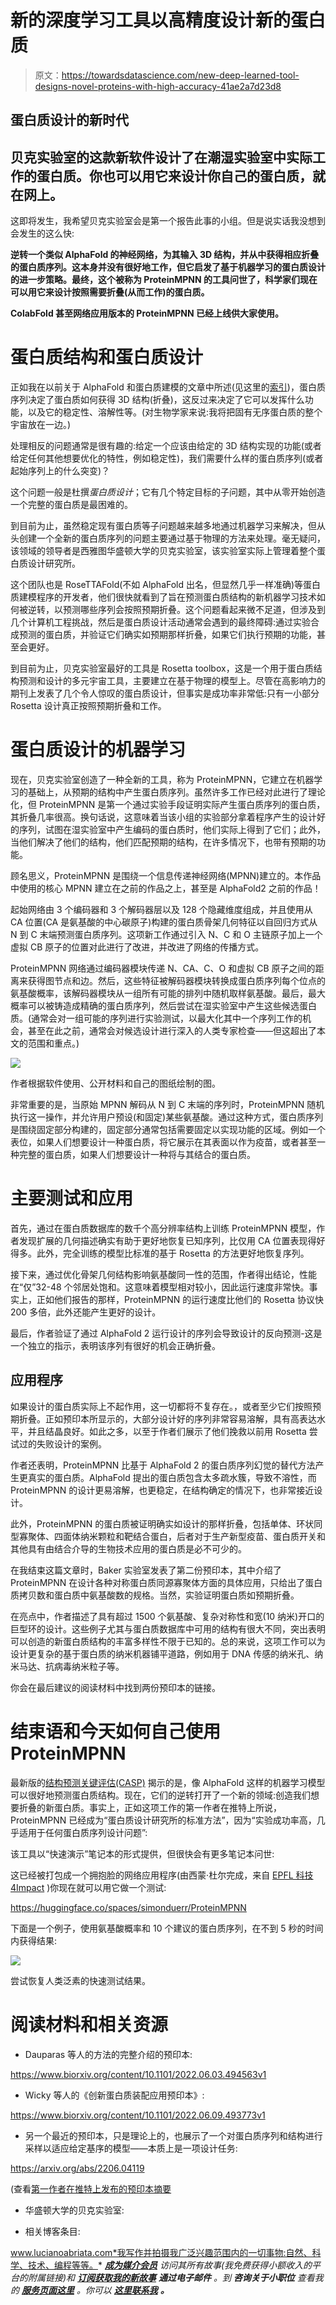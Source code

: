 # 新的深度学习工具以高精度设计新的蛋白质

> 原文：<https://towardsdatascience.com/new-deep-learned-tool-designs-novel-proteins-with-high-accuracy-41ae2a7d23d8>

## 蛋白质设计的新时代

## 贝克实验室的这款新软件设计了在潮湿实验室中实际工作的蛋白质。你也可以用它来设计你自己的蛋白质，就在网上。

这即将发生，我希望贝克实验室会是第一个报告此事的小组。但是说实话我没想到会发生的这么快:

**逆转一个类似 AlphaFold 的神经网络，为其输入 3D 结构，并从中获得相应折叠的蛋白质序列。这本身并没有很好地工作，但它启发了基于机器学习的蛋白质设计的进一步策略。最终，这个被称为 ProteinMPNN 的工具问世了，科学家们现在可以用它来设计按照需要折叠(从而工作)的蛋白质。**

**ColabFold 甚至网络应用版本的 ProteinMPNN 已经上线供大家使用。**

# 蛋白质结构和蛋白质设计

正如我在以前关于 AlphaFold 和蛋白质建模的文章中所述(见这里的[索引](https://lucianosphere.medium.com/here-are-all-my-peer-reviewed-and-blog-articles-on-protein-modeling-casp-and-alphafold-2-d78f0a9feb61))，蛋白质序列决定了蛋白质如何获得 3D 结构(折叠)，这反过来决定了它可以发挥什么功能，以及它的稳定性、溶解性等。(对生物学家来说:我将把固有无序蛋白质的整个宇宙放在一边。)

处理相反的问题通常是很有趣的:给定一个应该由给定的 3D 结构实现的功能(或者给定任何其他想要优化的特性，例如稳定性)，我们需要什么样的蛋白质序列(或者起始序列上的什么突变)？

这个问题一般是杜撰*蛋白质设计*；它有几个特定目标的子问题，其中从零开始创造一个完整的蛋白质是最困难的。

到目前为止，虽然稳定现有蛋白质等子问题越来越多地通过机器学习来解决，但从头创建一个全新的蛋白质序列的问题主要通过基于物理的方法来处理。毫无疑问，该领域的领导者是西雅图华盛顿大学的贝克实验室，该实验室实际上管理着整个蛋白质设计研究所。

这个团队也是 RoseTTAFold(不如 AlphaFold 出名，但显然几乎一样准确)等蛋白质建模程序的开发者，他们很快就看到了旨在预测蛋白质结构的新机器学习技术如何被逆转，以预测哪些序列会按照预期折叠。这个问题看起来微不足道，但涉及到几个计算机工程挑战，然后是蛋白质设计活动通常会遇到的最终障碍:通过实验合成预测的蛋白质，并验证它们确实如预期那样折叠，如果它们执行预期的功能，甚至会更好。

到目前为止，贝克实验室最好的工具是 Rosetta toolbox，这是一个用于蛋白质结构预测和设计的多元宇宙工具，主要建立在基于物理的模型上。尽管在高影响力的期刊上发表了几个令人惊叹的蛋白质设计，但事实是成功率非常低:只有一小部分 Rosetta 设计真正按照预期折叠和工作。

# 蛋白质设计的机器学习

现在，贝克实验室创造了一种全新的工具，称为 ProteinMPNN，它建立在机器学习的基础上，从预期的结构中产生蛋白质序列。虽然许多工作已经对此进行了理论化，但 ProteinMPNN 是第一个通过实验手段证明实际产生蛋白质序列的蛋白质，其折叠几率很高。换句话说，这意味着当该小组的实验部分拿着程序产生的设计好的序列，试图在湿实验室中产生编码的蛋白质时，他们实际上得到了它们；此外，当他们解决了他们的结构，他们匹配预期的结构，在许多情况下，也带有预期的功能。

顾名思义，ProteinMPNN 是围绕一个信息传递神经网络(MPNN)建立的。本作品中使用的核心 MPNN 建立在之前的作品之上，甚至是 AlphaFold2 之前的作品！

  

起始网络由 3 个编码器和 3 个解码器层以及 128 个隐藏维度组成，并且使用从 CA 位置(CA 是氨基酸的中心碳原子)构建的蛋白质骨架几何特征以自回归方式从 N 到 C 末端预测蛋白质序列。这项新工作通过引入 N、C 和 O 主链原子加上一个虚拟 CB 原子的位置对此进行了改进，并改进了网络的传播方式。

ProteinMPNN 网络通过编码器模块传递 N、CA、C、O 和虚拟 CB 原子之间的距离来获得图节点和边。然后，这些特征被解码器模块转换成蛋白质序列每个位点的氨基酸概率，该解码器模块从一组所有可能的排列中随机取样氨基酸。最后，最大概率可以被铸造成精确的蛋白质序列，然后尝试在湿实验室中产生这些候选蛋白质。(通常会对一组可能的序列进行实验测试，以最大化其中一个序列工作的机会，甚至在此之前，通常会对候选设计进行深入的人类专家检查——但这超出了本文的范围和重点。)

![](img/548d6d96d5432f070c5e6e4296ddf97e.png)

作者根据软件使用、公开材料和自己的图纸绘制的图。

非常重要的是，当原始 MPNN 解码从 N 到 C 末端的序列时，ProteinMPNN 随机执行这一操作，并允许用户预设(和固定)某些氨基酸。通过这种方式，蛋白质序列是围绕固定部分构建的，固定部分通常包括需要固定以实现功能的区域。例如一个表位，如果人们想要设计一种蛋白质，将它展示在其表面以作为疫苗，或者甚至一种完整的蛋白质，如果人们想要设计一种将与其结合的蛋白质。

# 主要测试和应用

首先，通过在蛋白质数据库的数千个高分辨率结构上训练 ProteinMPNN 模型，作者发现扩展的几何描述确实有助于更好地恢复已知序列，比仅用 CA 位置表现得好得多。此外，完全训练的模型比标准的基于 Rosetta 的方法更好地恢复序列。

接下来，通过优化骨架几何结构影响氨基酸同一性的范围，作者得出结论，性能在“仅”32-48 个邻居处饱和。这意味着模型相对较小，因此运行速度非常快。事实上，正如他们报告的那样，ProteinMPNN 的运行速度比他们的 Rosetta 协议快 200 多倍，此外还能产生更好的设计。

最后，作者验证了通过 AlphaFold 2 运行设计的序列会导致设计的反向预测-这是一个独立的指示，表明该序列有很好的机会正确折叠。

## 应用程序

如果设计的蛋白质实际上不起作用，这一切都将不复存在。，或者至少它们按照预期折叠。正如预印本所显示的，大部分设计好的序列非常容易溶解，具有高表达水平，并且结晶良好。如此之多，以至于作者们展示了他们挽救以前用 Rosetta 尝试过的失败设计的案例。

作者还表明，ProteinMPNN 比基于 AlphaFold 2 的蛋白质序列幻觉的替代方法产生更真实的蛋白质。AlphaFold 提出的蛋白质包含太多疏水簇，导致不溶性，而 ProteinMPNN 的设计更易溶解，也更稳定，在结构确定的情况下，也非常接近设计。

此外，ProteinMPNN 的蛋白质被证明确实如设计的那样折叠，包括单体、环状同型寡聚体、四面体纳米颗粒和靶结合蛋白，后者对于生产新型疫苗、蛋白质开关和其他具有由结合介导的生物技术应用的蛋白质是必不可少的。

在我结束这篇文章时，Baker 实验室发表了第二份预印本，其中介绍了 ProteinMPNN 在设计各种对称蛋白质同源寡聚体方面的具体应用，只给出了蛋白质拷贝数和蛋白质中氨基酸数的规格。当然，实验证明蛋白质如预期折叠。

在亮点中，作者描述了具有超过 1500 个氨基酸、复杂对称性和宽(10 纳米)开口的巨型环的设计。这些例子尤其与蛋白质数据库中可用的结构有很大不同，突出表明可以创造的新蛋白质结构的丰富多样性不限于已知的。总的来说，这项工作可以为设计更复杂的基于蛋白质的纳米机器铺平道路，例如用于 DNA 传感的纳米孔、纳米马达、抗病毒纳米粒子等。

你会在最后建议的阅读材料中找到两份预印本的链接。

# 结束语和今天如何自己使用 ProteinMPNN

最新版的[结构预测关键评估(CASP)](https://lucianosphere.medium.com/the-critical-assessment-of-structure-prediction-casp-over-a-quarter-century-tracking-the-state-bde0a92b3680) 揭示的是，像 AlphaFold 这样的机器学习模型可以很好地预测蛋白质结构。现在，它们的逆转打开了一个新的领域:创造我们想要折叠的新蛋白质。事实上，正如这项工作的第一作者在推特上所说，ProteinMPNN 已经成为“蛋白质设计研究所的标准方法”，因为“实验成功率高，几乎适用于任何蛋白质序列设计问题”:

该工具以“快速演示”笔记本的形式提供，但很快会有更多笔记本问世:

  

这已经被打包成一个拥抱脸的网络应用程序(由西蒙·杜尔完成，来自 [EPFL 科技 4Impact](https://medium.com/u/7dbe1c70684b?source=post_page-----41ae2a7d23d8--------------------------------) )你现在就可以用它做一个测试:

<https://huggingface.co/spaces/simonduerr/ProteinMPNN>  

下面是一个例子，使用氨基酸概率和 10 个建议的蛋白质序列，在不到 5 秒的时间内获得结果:

![](img/74e74211747ba76953166acba588a831.png)

尝试恢复人类泛素的快速测试结果。

# 阅读材料和相关资源

*   Dauparas 等人的方法的完整介绍的预印本:

<https://www.biorxiv.org/content/10.1101/2022.06.03.494563v1>  

*   Wicky 等人的《创新蛋白质装配应用预印本》:

<https://www.biorxiv.org/content/10.1101/2022.06.09.493773v1>  

*   另一个最近的预印本，只是理论上的，也展示了一个对蛋白质序列和结构进行采样以适应给定基序的模型——本质上是一项设计任务:

<https://arxiv.org/abs/2206.04119>  

(查看[第一作者在推特上发布的预印本摘要](https://twitter.com/brianltrippe/status/1535063427894624256)

*   华盛顿大学的贝克实验室:

  

*   相关博客条目:

</whats-up-after-alphafold-on-ml-for-structural-biology-7bb9758925b8>    

www.lucianoabriata.com*我写作并拍摄我广泛兴趣范围内的一切事物:自然、科学、技术、编程等等。* [***成为媒介会员***](https://lucianosphere.medium.com/membership) *访问其所有故事(我免费获得小额收入的平台的附属链接)和* [***订阅获取我的新故事***](https://lucianosphere.medium.com/subscribe) ***通过电子邮件*** *。到* ***咨询关于小职位*** *查看我的* [***服务页面这里***](https://lucianoabriata.altervista.org/services/index.html) *。你可以* [***这里联系我***](https://lucianoabriata.altervista.org/office/contact.html) ***。***